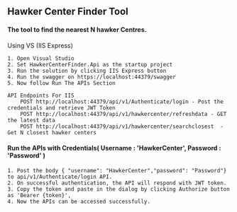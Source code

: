 <h2>Hawker Center Finder Tool</h2>

<h4>The tool to find the nearest N  hawker Centres. </h4>

  Using VS (IIS Express)
  
    1. Open Visual Studio
    2. Set HawkerCenterFinder.Api as the startup project
    3. Run the solution by clicking IIS Express button
    4. Run the swagger on https://localhost:44379/swagger
    5. Now follow Run The APIs Section

	API Endpoints For IIS
		POST http://localhost:44379/api/v1/Authenticate/login - Post the credentials and retrieve JWT Token
		POST http://localhost:44379/api/v1/hawkercenter/refreshdata - GET the latest data
		POST http://localhost:44379/api/v1/hawkercenter/searchclosest  - Get N closest hawker centers


<h4> Run the APIs with Credentials( Username : 'HawkerCenter',  Password : 'Password' )</h4>

	1. Post the body { "username": "HawkerCenter","password": "Password"} to api/v1/Authenticate/login API.
	2. On successful authentication, the API will respond with JWT token.
	3. Copy the token and paste in the dialog by clicking Authorize button as 'Bearer {token}',
	4. Now the APIs can be accessed successfully. 
